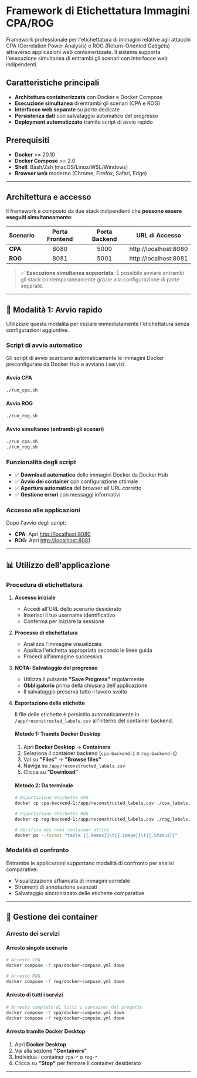 # Framework di Etichettatura Immagini CPA/ROG

Framework professionale per l'etichettatura di immagini relative agli attacchi CPA (Correlation Power Analysis) e ROG (Return-Oriented Gadgets) attraverso applicazioni web containerizzate. Il sistema supporta l'esecuzione simultanea di entrambi gli scenari con interfacce web indipendenti.

## Caratteristiche principali

- **Architettura containerizzata** con Docker e Docker Compose
- **Esecuzione simultanea** di entrambi gli scenari (CPA e ROG)
- **Interfacce web separate** su porte dedicate
- **Persistenza dati** con salvataggio automatico del progresso
- **Deployment automatizzato** tramite script di avvio rapido

## Prerequisiti

- **Docker** >= 20.10
- **Docker Compose** >= 2.0
- **Shell**: Bash/Zsh (macOS/Linux/WSL/Windows)
- **Browser web** moderno (Chrome, Firefox, Safari, Edge)

---

## Architettura e accesso

Il framework è composto da due stack indipendenti che **possono essere eseguiti simultaneamente**:

| Scenario     | Porta Frontend | Porta Backend | URL di Accesso           |
|--------------|:--------------:|:-------------:|--------------------------|
| **CPA**      |     8080       |     5000      | http://localhost:8080    |
| **ROG**      |     8081       |     5001      | http://localhost:8081    |

> ✅ **Esecuzione simultanea supportata**: È possibile avviare entrambi gli stack contemporaneamente grazie alla configurazione di porte separate.

---

## 🚀 Modalità 1: Avvio rapido

Utilizzare questa modalità per iniziare immediatamente l'etichettatura senza configurazioni aggiuntive.

### Script di avvio automatico

Gli script di avvio scaricano automaticamente le immagini Docker preconfigurate da Docker Hub e avviano i servizi.

#### Avvio CPA
```bash
./run_cpa.sh
```

#### Avvio ROG  
```bash
./run_rog.sh
```

#### Avvio simultaneo (entrambi gli scenari)
```bash
./run_cpa.sh
./run_rog.sh
```

### Funzionalità degli script

- ✅ **Download automatico** delle immagini Docker da Docker Hub
- ✅ **Avvio dei container** con configurazione ottimale
- ✅ **Apertura automatica** del browser all'URL corretto
- ✅ **Gestione errori** con messaggi informativi

### Accesso alle applicazioni

Dopo l'avvio degli script:
- **CPA**: Apri [http://localhost:8080](http://localhost:8080)
- **ROG**: Apri [http://localhost:8081](http://localhost:8081)

---

## 📊 Utilizzo dell'applicazione

### Procedura di etichettatura

1. **Accesso iniziale**
   - Accedi all'URL dello scenario desiderato
   - Inserisci il tuo username identificativo
   - Conferma per iniziare la sessione

2. **Processo di etichettatura**
   - Analizza l'immagine visualizzata
   - Applica l'etichetta appropriata secondo le linee guida
   - Procedi all'immagine successiva

3. **NOTA: Salvataggio del progresso**
   - Utilizza il pulsante **"Save Progress"** regolarmente
   - **Obbligatorio** prima della chiusura dell'applicazione
   - Il salvataggio preserva tutto il lavoro svolto

4. **Esportazione delle etichette**

   Il file delle etichette è persistito automaticamente in `/app/reconstructed_labels.csv` all'interno del container backend.

   #### Metodo 1: Tramite Docker Desktop
   1. Apri **Docker Desktop** → **Containers**
   2. Seleziona il container backend (`cpa-backend-1` o `rog-backend-1`)
   3. Vai su **"Files"** → **"Browse files"**
   4. Naviga su `/app/reconstructed_labels.csv`
   5. Clicca su **"Download"**

   #### Metodo 2: Da terminale
   ```bash
   # Esportazione etichette CPA
   docker cp cpa-backend-1:/app/reconstructed_labels.csv ./cpa_labels.csv

   # Esportazione etichette ROG  
   docker cp rog-backend-1:/app/reconstructed_labels.csv ./rog_labels.csv

   # Verifica dei nomi container attivi
   docker ps --format "table {{.Names}}\t{{.Image}}\t{{.Status}}"
   ```

### Modalità di confronto

Entrambe le applicazioni supportano modalità di confronto per analisi comparative:
- Visualizzazione affiancata di immagini correlate
- Strumenti di annotazione avanzati
- Salvataggio sincronizzato delle etichette comparative

---


## 🛑 Gestione dei container

### Arresto dei servizi

#### Arresto singolo scenario
```bash
# Arresto CPA
docker compose -f cpa/docker-compose.yml down

# Arresto ROG
docker compose -f rog/docker-compose.yml down
```

#### Arresto di tutti i servizi
```bash
# Arresto completo di tutti i container del progetto
docker compose -f cpa/docker-compose.yml down
docker compose -f rog/docker-compose.yml down
```

#### Arresto tramite Docker Desktop
1. Apri **Docker Desktop**
2. Vai alla sezione **"Containers"**
3. Individua i container `cpa-*` o `rog-*`
4. Clicca su **"Stop"** per fermare il container desiderato

---
